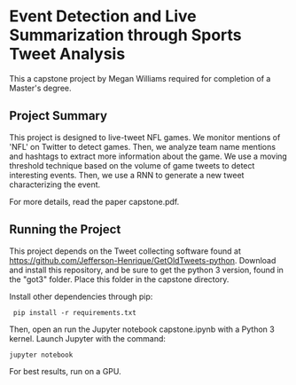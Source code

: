 # Event Detection and Live Summarization through Sports Tweet Analysis
This a capstone project by Megan Williams required for completion of a Master's degree.

## Project Summary
This project is designed to live-tweet NFL games. We monitor mentions of 'NFL' on Twitter to detect games. Then, we analyze team name mentions and hashtags to extract more information about the game. We use a moving threshold technique based on the volume of game tweets to detect interesting events. Then, we use a RNN to generate a new tweet characterizing the event.

For more details, read the paper capstone.pdf. 

## Running the Project
This project depends on the Tweet collecting software found at https://github.com/Jefferson-Henrique/GetOldTweets-python. Download and install this repository, and be sure to get the python 3 version, found in the "got3" folder. Place this folder in the capstone directory.

Install other dependencies through pip:

``` pip install -r requirements.txt```

Then, open an run the Jupyter notebook capstone.ipynb with a Python 3 kernel. Launch Jupyter with the command:

```jupyter notebook```

 For best results, run on a GPU. 
